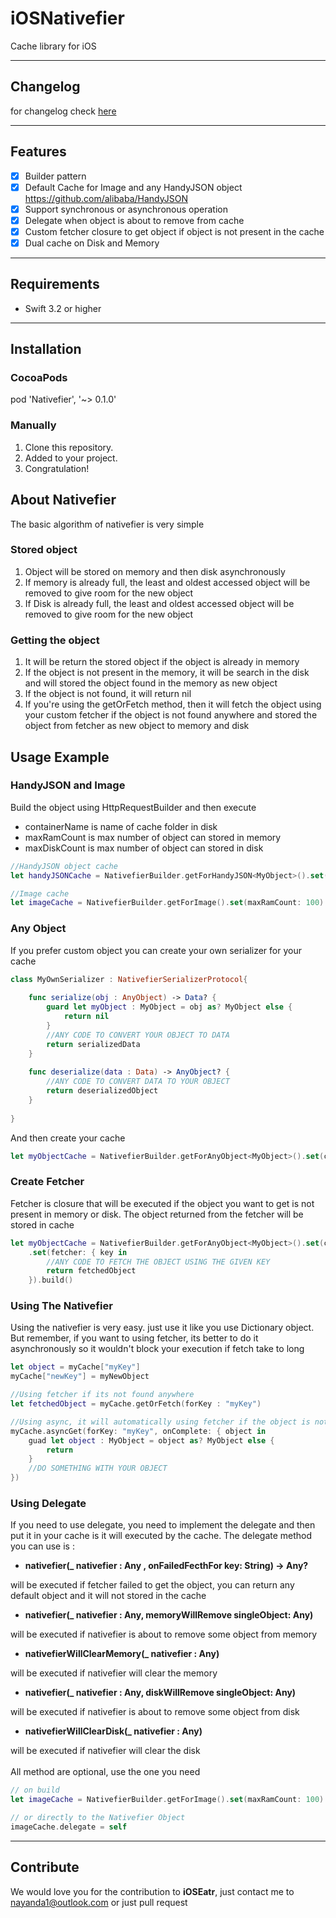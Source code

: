 # iOSNativefier
Cache library for iOS

---
## Changelog
for changelog check [here](CHANGELOG.md)

---
## Features

- [x] Builder pattern
- [x] Default Cache for Image and any HandyJSON object <https://github.com/alibaba/HandyJSON>
- [x] Support synchronous or asynchronous operation
- [x] Delegate when object is about to remove from cache
- [x] Custom fetcher closure to get object if object is not present in the cache
- [x] Dual cache on Disk and Memory
---
## Requirements

- Swift 3.2 or higher

---
## Installation
### CocoaPods
pod 'Nativefier', '~> 0.1.0'

### Manually
1. Clone this repository.
2. Added to your project.
3. Congratulation!

## About Nativefier
The basic algorithm of nativefier is very simple

### Stored object
1. Object will be stored on memory and then disk asynchronously
2. If memory is already full, the least and oldest accessed object will be removed to give room for the new object
3. If Disk is already full, the least and oldest accessed object will be removed to give room for the new object

### Getting the object
1. It will be return the stored object if the object is already in memory
2. If the object is not present in the memory, it will be search in the disk and will stored the object found in the memory as new object
3. If the object is not found, it will return nil
4. If you're using the getOrFetch method, then it will fetch the object using your custom fetcher if the object is not found anywhere and stored the object from fetcher as new object to memory and disk

## Usage Example
### HandyJSON and Image
Build the object using HttpRequestBuilder and then execute

- containerName is name of cache folder in disk
- maxRamCount is max number of object can stored in memory
- maxDiskCount is max number of object can stored in disk

```swift
//HandyJSON object cache
let handyJSONCache = NativefierBuilder.getForHandyJSON<MyObject>().set(containerName: "myobject").set(maxRamCount: 100).set(maxDiskCount: 200).build()

//Image cache
let imageCache = NativefierBuilder.getForImage().set(maxRamCount: 100).set(maxDiskCount: 200).build()
```

### Any Object
If you prefer custom object you can create your own serializer for your cache

```swift
class MyOwnSerializer : NativefierSerializerProtocol{
    
    func serialize(obj : AnyObject) -> Data? {
        guard let myObject : MyObject = obj as? MyObject else {
            return nil
        }
        //ANY CODE TO CONVERT YOUR OBJECT TO DATA
        return serializedData
    }
    
    func deserialize(data : Data) -> AnyObject? {
        //ANY CODE TO CONVERT DATA TO YOUR OBJECT
        return deserializedObject
    }
    
}
```

And then create your cache

```swift
let myObjectCache = NativefierBuilder.getForAnyObject<MyObject>().set(containerName: "myobject").set(maxRamCount: 100).set(maxDiskCount: 200).set(serializer: MyOwnSerializer()).build()
```

### Create Fetcher
Fetcher is closure that will be executed if the object you want to get is not present in memory or disk. The object returned from the fetcher will be stored in cache

```swift
let myObjectCache = NativefierBuilder.getForAnyObject<MyObject>().set(containerName: "myobject").set(maxRamCount: 100).set(maxDiskCount: 200).set(serializer: MyOwnSerializer())
    .set(fetcher: { key in
        //ANY CODE TO FETCH THE OBJECT USING THE GIVEN KEY
        return fetchedObject
    }).build()
```

### Using The Nativefier
Using the nativefier is very easy. just use it like you use Dictionary object.
But remember, if you want to using fetcher, its better to do it asynchronously so it wouldn't block your execution if fetch take to long

```swift
let object = myCache["myKey"]
myCache["newKey"] = myNewObject

//Using fetcher if its not found anywhere
let fetchedObject = myCache.getOrFetch(forKey : "myKey")

//Using async, it will automatically using fetcher if the object is not found anywhere and you have fetcher.
myCache.asyncGet(forKey: "myKey", onComplete: { object in
    guad let object : MyObject = object as? MyObject else {
        return
    }
    //DO SOMETHING WITH YOUR OBJECT
})
```

### Using Delegate
If you need to use delegate, you need to implement the delegate and then put it in your cache is it will executed by the cache.
The delegate method you can use is :
- **nativefier(_ nativefier : Any , onFailedFecthFor key: String) -> Any?**

will be executed if fetcher failed to get the object, you can return any default object and it will not stored in the cache
- **nativefier(_ nativefier : Any, memoryWillRemove singleObject: Any)**

will be executed if nativefier is about to remove some object from memory
- **nativefierWillClearMemory(_ nativefier : Any)**

will be executed if nativefier will clear the memory
- **nativefier(_ nativefier : Any, diskWillRemove singleObject: Any)**

will be executed if nativefier is about to remove some object from disk
- **nativefierWillClearDisk(_ nativefier : Any)**

will be executed if nativefier will clear the disk
<br>
<br>
All method are optional, use the one you need

```swift
// on build
let imageCache = NativefierBuilder.getForImage().set(maxRamCount: 100).set(maxDiskCount: 200).set(delegate : self).build()

// or directly to the Nativefier Object
imageCache.delegate = self
```

---
## Contribute
We would love you for the contribution to **iOSEatr**, just contact me to nayanda1@outlook.com or just pull request

